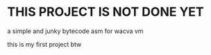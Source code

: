 # THIS PROJECT IS NOT DONE YET

a simple and junky bytecode asm for wacva vm  

this is my first project btw
